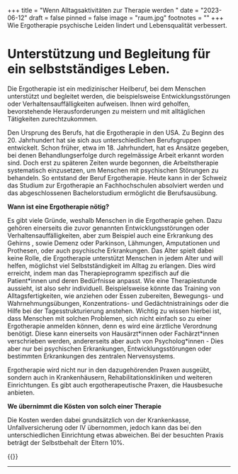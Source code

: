 +++
title = "Wenn Alltagsaktivitäten zur Therapie werden "
date = "2023-06-12"
draft = false
pinned = false
image = "raum.jpg"
footnotes = ""
+++
Wie Ergotherapie psychische Leiden lindert und Lebensqualität verbessert.

# Unterstützung und Begleitung für ein selbstständiges Leben.

Die Ergotherapie ist ein medizinischer Heilberuf, bei dem Menschen unterstützt und begleitet werden, die beispielsweise Entwicklungsstörungen oder Verhaltensauffälligkeiten aufweisen. Ihnen wird geholfen, bevorstehende Herausforderungen zu meistern und mit alltäglichen Tätigkeiten zurechtzukommen. 

Den Ursprung des Berufs, hat die Ergotherapie in den USA. Zu Beginn des 20. Jahrhundert hat sie sich aus unterschiedlichen Berufsgruppen entwickelt. Schon früher, etwa im 18. Jahrhundert, hat es Ansätze gegeben, bei denen Behandlungserfolge durch regelmässige Arbeit erkannt worden sind. Doch erst zu späteren Zeiten wurde begonnen, die Arbeitstherapie systematisch einzusetzen, um Menschen mit psychischen Störungen zu behandeln. So entstand der Beruf Ergotherapie. Heute kann in der Schweiz das Studium zur Ergotherapie an Fachhochschulen absolviert werden und das abgeschlossenen Bachelorstudium ermöglicht die Berufsausübung.

**Wann ist eine Ergotherapie nötig?**

Es gibt viele Gründe, weshalb Menschen in die Ergotherapie gehen. Dazu gehören einerseits die zuvor genannten Entwicklungsstörungen oder Verhaltensauffälligkeiten, aber zum Beispiel auch eine Erkrankung des Gehirns , sowie Demenz oder Parkinson, Lähmungen, Amputationen und Prothesen, oder auch psychische Erkrankungen. Das Alter spielt dabei keine Rolle, die Ergotherapie unterstützt Menschen in jedem Alter und will helfen, möglichst viel Selbstständigkeit im Alltag zu erlangen. Dies wird erreicht, indem man das Therapieprogramm spezifisch auf die Patient\*innen und deren Bedürfnisse anpasst. Wie eine Therapiestunde aussieht, ist also sehr individuell. Beispielsweise könnte das Training von Alltagsfertigkeiten, wie anziehen oder Essen zubereiten, Bewegungs- und Wahrnehmungsübungen, Konzentrations- und Gedächtnistrainings oder die Hilfe bei der Tagesstrukturierung anstehen. Wichtig zu wissen hierbei ist, dass Menschen mit solchen Problemen, sich nicht einfach so zu einer Ergotherapie anmelden können, denn es wird eine ärztliche Verordnung benötigt. Diese kann einerseits von Hausärzt\*innen oder Fachärzt\*innen verschrieben werden, andererseits aber auch von Psycholog\*innen - Dies aber nur bei psychischen Erkrankungen, Entwicklungsstörungen oder bestimmten Erkrankungen des zentralen Nervensystems. 

Ergotherapie wird nicht nur in den dazugehörenden Praxen ausgeübt, sondern auch in Krankenhäusern, Rehabilitationskliniken und weiteren Einrichtungen. Es gibt auch ergotherapeutische Praxen, die Hausbesuche anbieten.

**We übernimmt die Kösten von solch einer Therapie** 

Die Kosten werden dabei grundsätzlich von der Krankenkasse, Unfallversicherung oder IV übernommen, jedoch kann das bei den unterschiedlichen Einrichtung etwas abweichen. Bei der besuchten Praxis beträgt der Selbstbehalt der Eltern 10%.

{{<Die Besuchte Praxis="Ausklappbare Box">}}

<hr>